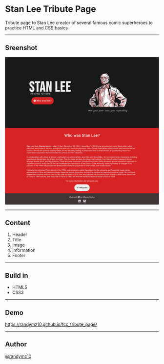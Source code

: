 # Stan Lee Tribute Page
Tribute page to Stan Lee creator of several famous comic superheroes to practice HTML and CSS basics

---

## Sreenshot

![](https://github.com/randymz10/fcc_tribute_page/blob/master/img/stan_lee_sc.jpg)

---

## Content

1. Header
2. Title
3. Image
4. Information
5. Footer

---
## Build in

- HTML5
- CSS3

---
## Demo

https://randymz10.github.io/fcc_tribute_page/

---
## Author
[@randymz10](https://github.com/randymz10)
